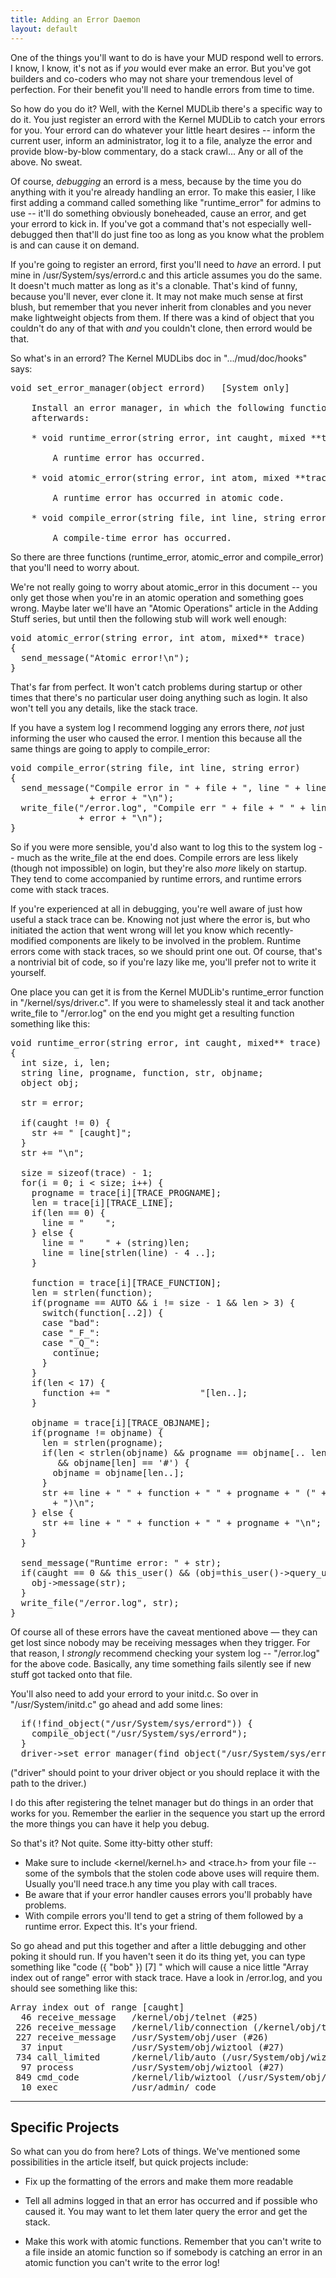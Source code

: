 ```yaml
---
title: Adding an Error Daemon
layout: default
---
```


One of the things you'll want to do is have your MUD respond
well to errors. I know, I know, it's not as if <i>you</i> would
ever make an error. But you've got builders and co-coders who may
not share your tremendous level of perfection. For their benefit
you'll need to handle errors from time to time.

So how do you do it? Well, with the Kernel MUDLib there's a
specific way to do it. You just register an errord with the Kernel
MUDLib to catch your errors for you. Your errord can do whatever
your little heart desires -- inform the current user, inform an
administrator, log it to a file, analyze the error and provide
blow-by-blow commentary, do a stack crawl... Any or all of the
above. No sweat.

Of course, <i>debugging</i> an errord is a mess, because by the
time you do anything with it you're already handling an error. To
make this easier, I like first adding a command called something
like "runtime_error" for admins to use -- it'll do something
obviously boneheaded, cause an error, and get your errord to kick
in. If you've got a command that's not especially well-debugged
then that'll do just fine too as long as you know what the problem
is and can cause it on demand.

If you're going to register an errord, first you'll need to
<i>have</i> an errord. I put mine in /usr/System/sys/errord.c and
this article assumes you do the same. It doesn't much matter as
long as it's a clonable. That's kind of funny, because you'll
never, ever clone it. It may not make much sense at first blush,
but remember that you never inherit from clonables and you never
make lightweight objects from them. If there was a kind of object
that you couldn't do any of that with <i>and</i> you couldn't
clone, then errord would be that.

So what's in an errord? The Kernel MUDLibs doc in
".../mud/doc/hooks" says:

<pre>
void set_error_manager(object errord)   [System only]

    Install an error manager, in which the following functions can be called
    afterwards:

    * void runtime_error(string error, int caught, mixed **trace)

        A runtime error has occurred.

    * void atomic_error(string error, int atom, mixed **trace)

        A runtime error has occurred in atomic code.

    * void compile_error(string file, int line, string error)

        A compile-time error has occurred.
</pre>

So there are three functions (runtime_error, atomic_error and
compile_error) that you'll need to worry about.

We're not really going to worry about atomic_error in this
document -- you only get those when you're in an atomic operation
and something goes wrong. Maybe later we'll have an "Atomic
Operations" article in the Adding Stuff series, but until then the
following stub will work well enough:

<pre>
void atomic_error(string error, int atom, mixed** trace)
{
  send_message("Atomic error!\n");
}
</pre>

That's far from perfect. It won't catch problems during startup
or other times that there's no particular user doing anything such
as login. It also won't tell you any details, like the stack
trace.

If you have a system log I recommend logging any errors there,
<i>not</i> just informing the user who caused the error. I mention
this because all the same things are going to apply to
compile_error:

<pre>
void compile_error(string file, int line, string error)
{
  send_message("Compile error in " + file + ", line " + line + ":\n"
               + error + "\n");
  write_file("/error.log", "Compile err " + file + " " + line + ":"
             + error + "\n");
}
</pre>

So if you were more sensible, you'd also want to log this to the
system log -- much as the write_file at the end does. Compile
errors are less likely (though not impossible) on login, but
they're also *more* likely on startup. They tend to come
accompanied by runtime errors, and runtime errors come with stack
traces.

If you're experienced at all in debugging, you're well aware of
just how useful a stack trace can be. Knowing not just where the
error is, but who initiated the action that went wrong will let you
know which recently-modified components are likely to be involved
in the problem. Runtime errors come with stack traces, so we should
print one out. Of course, that's a nontrivial bit of code, so if
you're lazy like me, you'll prefer not to write it yourself.

One place you can get it is from the Kernel MUDLib's
runtime_error function in "/kernel/sys/driver.c". If you were to
shamelessly steal it and tack another write_file to "/error.log" on
the end you might get a resulting function something like this:

<pre>
void runtime_error(string error, int caught, mixed** trace)
{
  int size, i, len;
  string line, progname, function, str, objname;
  object obj;

  str = error;

  if(caught != 0) {
    str += " [caught]";
  }
  str += "\n";

  size = sizeof(trace) - 1;
  for(i = 0; i &lt; size; i++) {
    progname = trace[i][TRACE_PROGNAME];
    len = trace[i][TRACE_LINE];
    if(len == 0) {
      line = "    ";
    } else {
      line = "    " + (string)len;
      line = line[strlen(line) - 4 ..];
    }

    function = trace[i][TRACE_FUNCTION];
    len = strlen(function);
    if(progname == AUTO &amp;&amp; i != size - 1 &amp;&amp; len &gt; 3) {
      switch(function[..2]) {
      case "bad":
      case "_F_":
      case "_Q_":
        continue;
      }
    }
    if(len &lt; 17) {
      function += "                 "[len..];
    }

    objname = trace[i][TRACE_OBJNAME];
    if(progname != objname) {
      len = strlen(progname);
      if(len &lt; strlen(objname) &amp;&amp; progname == objname[.. len - 1]
         &amp;&amp; objname[len] == '#') {
        objname = objname[len..];
      }
      str += line + " " + function + " " + progname + " (" + objname
        + ")\n";
    } else {
      str += line + " " + function + " " + progname + "\n";
    }
  }

  send_message("Runtime error: " + str);
  if(caught == 0 &amp;&amp; this_user() &amp;&amp; (obj=this_user()-&gt;query_user())) {
    obj-&gt;message(str);
  }
  write_file("/error.log", str);
}
</pre>

Of course all of these errors have the caveat mentioned above
&mdash; they can get lost since nobody may be receiving messages
when they trigger. For that reason, I <i>strongly</i> recommend
checking your system log -- "/error.log" for the above code.
Basically, any time something fails silently see if new stuff got
tacked onto that file.

You'll also need to add your errord to your initd.c. So over in
"/usr/System/initd.c" go ahead and add some lines:

<pre>
  if(!find_object("/usr/System/sys/errord")) {
    compile_object("/usr/System/sys/errord");
  }
  driver-&gt;set_error_manager(find_object("/usr/System/sys/errord"));
</pre>

("driver" should point to your driver object or you should
replace it with the path to the driver.)

I do this after registering the telnet manager but do things in
an order that works for you. Remember the earlier in the sequence
you start up the errord the more things you can have it help you
debug.

So that's it? Not quite. Some itty-bitty other stuff:

<ul>
  <li>Make sure to include &lt;kernel/kernel.h&gt; and
  &lt;trace.h&gt; from your file -- some of the symbols that the
  stolen code above uses will require them. Usually you'll need
  trace.h any time you play with call traces.</li>

  <li>Be aware that if your error handler causes errors you'll
  probably have problems.</li>

  <li>With compile errors you'll tend to get a string of them
  followed by a runtime error. Expect this. It's your friend.</li>
</ul>

So go ahead and put this together and after a little debugging
and other poking it should run. If you haven't seen it do its thing
yet, you can type something like "code ({ "bob" }) [7] " which will
cause a nice little "Array index out of range" error with stack
trace. Have a look in /error.log, and you should see something like
this:

<pre>
Array index out of range [caught]
  46 receive_message   /kernel/obj/telnet (#25)
 226 receive_message   /kernel/lib/connection (/kernel/obj/telnet#25)
 227 receive_message   /usr/System/obj/user (#26)
  37 input             /usr/System/obj/wiztool (#27)
 734 call_limited      /kernel/lib/auto (/usr/System/obj/wiztool#27)
  97 process           /usr/System/obj/wiztool (#27)
 849 cmd_code          /kernel/lib/wiztool (/usr/System/obj/wiztool#27)
  10 exec              /usr/admin/_code
</pre>
<hr>

## Specific Projects

So what can you do from here? Lots of things. We've mentioned
some possibilities in the article itself, but quick projects
include:

* Fix up the formatting of the errors and make them more readable

* Tell all admins logged in that an error has occurred and if
  possible who caused it. You may want to let them later query the
  error and get the stack.

* Make this work with atomic functions. Remember that you can't
  write to a file inside an atomic function so if somebody is
  catching an error in an atomic function you can't write to the
  error log!
